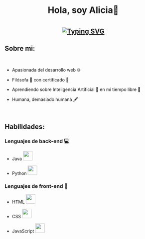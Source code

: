 <h1 align="center"> <b>Hola, soy Alicia👋</b><h1>
  <!--https://readme-typing-svg.herokuapp.com/demo/ -->
<h2 align="center">
  
[![Typing SVG](https://readme-typing-svg.herokuapp.com?font=Fira+Code&weight=500&pause=1000&color=33E8F7&background=3CFF4C00&center=true&vCenter=true&width=435&lines=Bienvenido+a+mi+perfil+de+GitHub+%F0%9F%98%8A;Soy+estudiante+de+DAW+%F0%9F%A4%93;Investigo+sobre+desarrollo+web+%F0%9F%92%BB)](https://git.io/typing-svg)

</h2>

## Sobre mi:  

<br>

- Apasionada del desarrollo web 🌐
- Filósofa 🧠 con certificado 📃
- Aprendiendo sobre Inteligencia Artificial 🤖 en mi tiempo libre 🌴
- Humana, demasiado humana 🖋️

  <br>

## Habilidades:

### Lenguajes de back-end 💻 

  - Java <img src="https://www.manualweb.net/img/logos/java.png" width="30px">
  
  - Python <img src="https://upload.wikimedia.org/wikipedia/commons/c/c3/Python-logo-notext.svg" width="30px">

### Lenguajes de front-end 🎨

  - HTML <img src="https://cdn2.icon-icons.com/icons2/512/PNG/512/html5-01_icon-icons.com_50875.png" width="30px"></img>
  
  - CSS <img src="https://cdn2.icon-icons.com/icons2/1826/PNG/512/4202020css3htmllogosocialsocialmedia-115668_115633.png" width="30px"></img>
  
  - JavaScript
<img src="https://logodownload.org/wp-content/uploads/2022/04/javascript-logo-0.png" width="30px"></img>


